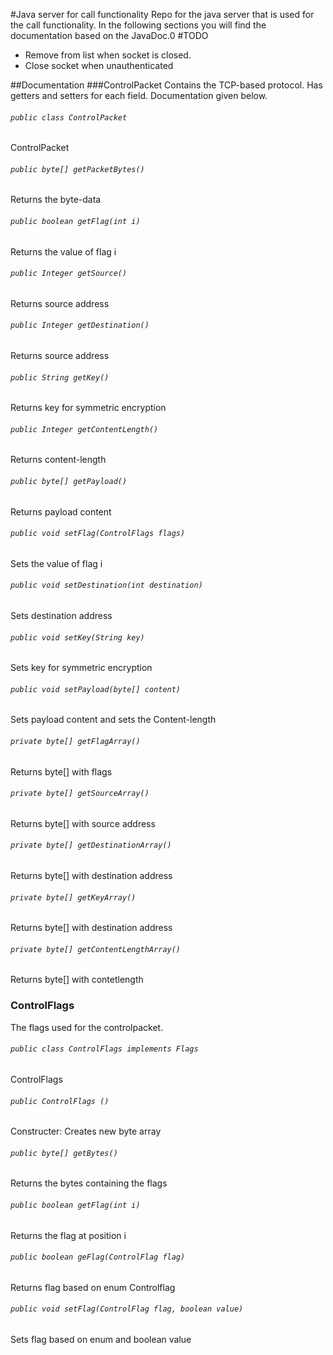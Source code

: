 #Java server for call functionality
Repo for the java server that is used for the call functionality.
In the following sections you will find the documentation based on the JavaDoc.0
#TODO
* Remove from list when socket is closed.
* Close socket when unauthenticated

##Documentation
###ControlPacket
Contains the TCP-based protocol. Has getters and setters for each field. Documentation given below.

###### `public class ControlPacket`

ControlPacket

###### `public byte[] getPacketBytes()`

Returns the byte-data

###### `public boolean getFlag(int i)`

Returns the value of flag i

###### `public Integer getSource()`

Returns source address

###### `public Integer getDestination()`

Returns source address

###### `public String getKey()`

Returns key for symmetric encryption

###### `public Integer getContentLength()`

Returns content-length

###### `public byte[] getPayload()`

Returns payload content

###### `public void setFlag(ControlFlags flags)`

Sets the value of flag i

###### `public void setDestination(int destination)`

Sets destination address

###### `public void setKey(String key)`

Sets key for symmetric encryption

###### `public void setPayload(byte[] content)`

Sets payload content and sets the Content-length

###### `private byte[] getFlagArray()`

Returns byte[] with flags

###### `private byte[] getSourceArray()`

Returns byte[] with source address

###### `private byte[] getDestinationArray()`

Returns byte[] with destination address

###### `private byte[] getKeyArray()`

Returns byte[] with destination address

###### `private byte[] getContentLengthArray()`

Returns byte[] with contetlength


### ControlFlags
The flags used for the controlpacket. 

###### `public class ControlFlags implements Flags`

ControlFlags

###### `public ControlFlags ()`

Constructer: Creates new byte array

###### `public byte[] getBytes()`

Returns the bytes containing the flags

###### `public boolean getFlag(int i)`

Returns the flag at position i

###### `public boolean geFlag(ControlFlag flag)`

Returns flag based on enum Controlflag

###### `public void setFlag(ControlFlag flag, boolean value)`

Sets flag based on enum and boolean value
